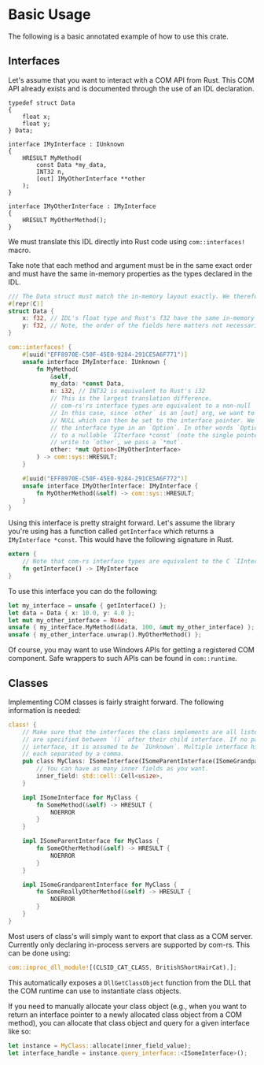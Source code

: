 # Basic Usage

The following is a basic annotated example of how to use this crate.

## Interfaces

Let's assume that you want to interact with a COM API from Rust. This COM API already exists and is documented through the use of an IDL declaration.

```
typedef struct Data
{
    float x;
    float y;
} Data;

interface IMyInterface : IUnknown
{
    HRESULT MyMethod(
        const Data *my_data,
        INT32 n,
        [out] IMyOtherInterface **other
    );
}

interface IMyOtherInterface : IMyInterface
{
    HRESULT MyOtherMethod();
}
```

We must translate this IDL directly into Rust code using `com::interfaces!` macro.

Take note that each method and argument must be in the same exact order and must have the same in-memory properties as the types declared in the IDL.

```rust 
/// The Data struct must match the in-memory layout exactly. We therefore use `#[repr(C)]`.
#[repr(C)]
struct Data {
    x: f32, // IDL's float type and Rust's f32 have the same in-memory layout
    y: f32, // Note, the order of the fields here matters not necessarily their names
}

com::interfaces! {
    #[uuid("EFF8970E-C50F-45E0-9284-291CE5A6F771")]
    unsafe interface IMyInterface: IUnknown {
        fn MyMethod(
            &self,
            my_data: *const Data,
            n: i32, // INT32 is equivalent to Rust's i32
            // This is the largest translation difference.
            // com-rs'rs interface types are equivalent to a non-null `IInterface *const` 
            // In this case, since `other` is an [out] arg, we want to be able to pass a pointer to
            // NULL which can then be set to the interface pointer. We model this by wrapping
            // the interface type in an `Option`. In other words `Option<IMyOtherInterface>` is equivalent
            // to a nullable `IIterface *const` (note the single pointer). Because we want `MyMethod` to 
            // write to `other`, we pass a `*mut`.
            other: *mut Option<IMyOtherInterface>
        ) -> com::sys::HRESULT;
    }

    #[uuid("EFF8970E-C50F-45E0-9284-291CE5A6F772")]
    unsafe interface IMyOtherInterface: IMyInterface {
        fn MyOtherMethod(&self) -> com::sys::HRESULT;
    }
}
```

Using this interface is pretty straight forward. Let's assume the library you're using has a function called `getInterface` which returns a `IMyInterface *const`. This would have the following signature in Rust.

```rust
extern {
    // Note that com-rs interface types are equivalent to the C `IInterface *const`.
    fn getInterface() -> IMyInterface
}
```

To use this interface you can do the following:

```rust
let my_interface = unsafe { getInterface() };
let data = Data { x: 10.0, y: 4.0 };
let mut my_other_interface = None;
unsafe { my_interface.MyMethod(&data, 100, &mut my_other_interface) };
unsafe { my_other_interface.unwrap().MyOtherMethod() };
```

Of course, you may want to use Windows APIs for getting a registered COM component. Safe wrappers to such APIs can be found in `com::runtime`.

## Classes

Implementing COM classes is fairly straight forward. The following information is needed:
```rust
class! {
    // Make sure that the interfaces the class implements are all listed where parent interfaces
    // are specified between `()` after their child interface. If no parent is specified for an 
    // interface, it is assumed to be `IUnknown`. Multiple interface hierarchies can be specified
    // each separated by a comma.
    pub class MyClass: ISomeInterface(ISomeParentInterface(ISomeGrandparentInterface)) {
        // You can have as many inner fields as you want.
        inner_field: std::cell::Cell<usize>,
    }

    impl ISomeInterface for MyClass {
        fn SomeMethod(&self) -> HRESULT {
            NOERROR
        }
    }

    impl ISomeParentInterface for MyClass {
        fn SomeOtherMethod(&self) -> HRESULT {
            NOERROR
        }
    }

    impl ISomeGrandparentInterface for MyClass {
        fn SomeReallyOtherMethod(&self) -> HRESULT {
            NOERROR
        }
    }
}
```

Most users of class's will simply want to export that class as a COM server. Currently only declaring in-process servers are supported by com-rs. This can be done using:

```rust
com::inproc_dll_module![(CLSID_CAT_CLASS, BritishShortHairCat),];
```

This automatically exposes a `DllGetClassObject` function from the DLL that the COM runtime can use to instantiate class objects.

If you need to manually allocate your class object (e.g., when you want to return an interface pointer to a newly allocated class object from a COM method), you can allocate that class object and query for a given interface like so:

```rust
let instance = MyClass::allocate(inner_field_value);
let interface_handle = instance.query_interface::<ISomeInterface>();
```
